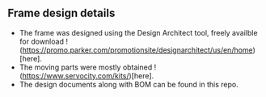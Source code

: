 
## Frame design details

* The frame was designed using the Design Architect tool, freely availble for download !(https://promo.parker.com/promotionsite/designarchitect/us/en/home)[here].
* The moving parts were mostly obtained !(https://www.servocity.com/kits/)[here].
* The design documents along with BOM can be found in this repo.
